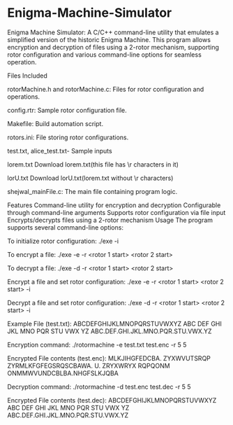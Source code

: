 # Enigma-Machine-Simulator
Enigma Machine Simulator: A C/C++ command-line utility that emulates a simplified version of the historic Enigma Machine. This program allows encryption and decryption of files using a 2-rotor mechanism, supporting rotor configuration and various command-line options for seamless operation.

Files Included

rotorMachine.h and rotorMachine.c: Files for rotor configuration and operations.

config.rtr: Sample rotor configuration file.

Makefile: Build automation script.

rotors.ini: File storing rotor configurations.

test.txt, alice_test.txt- Sample inputs

lorem.txt Download lorem.txt(this file has \r characters in it)

lorU.txt Download lorU.txt(lorem.txt without \r characters)

shejwal_mainFile.c: The main file containing program logic.

Features
Command-line utility for encryption and decryption
Configurable through command-line arguments
Supports rotor configuration via file input
Encrypts/decrypts files using a 2-rotor mechanism
Usage
The program supports several command-line options:

To initialize rotor configuration:
./exe -i <configuration file>

To encrypt a file:
./exe -e <in file> <out file> -r <rotor 1 start> <rotor 2 start>

To decrypt a file:
./exe -d <in file> <out file> -r <rotor 1 start> <rotor 2 start>

Encrypt a file and set rotor configuration:
./exe -e <in file> <out file> -r <rotor 1 start> <rotor 2 start> -i <config file>

Decrypt a file and set rotor configuration:
./exe -d <in file> <out file> -r <rotor 1 start> <rotor 2 start> -i <config file>


Example File (test.txt):
ABCDEFGHIJKLMNOPQRSTUVWXYZ
ABC DEF GHI JKL MNO PQR STU VWX YZ
ABC.DEF.GHI.JKL.MNO.PQR.STU.VWX.YZ

Encryption command:
./rotormachine -e test.txt test.enc -r 5 5

Encrypted File contents (test.enc):
MLKJIHGFEDCBA. ZYXWVUTSRQP
ZYRMLKFGFEGSRQSCBAWA. U. ZRYXWRYX
RQPQONM ONMMWVUNDCBLBA.NHGFSLKJQBA

Decryption command:
./rotormachine -d test.enc test.dec -r 5 5

Encrypted File contents (test.dec):
ABCDEFGHIJKLMNOPQRSTUVWXYZ
ABC DEF GHI JKL MNO PQR STU VWX YZ
ABC.DEF.GHI.JKL.MNO.PQR.STU.VWX.YZ

